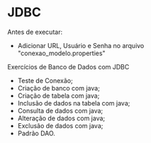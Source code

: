 # JDBC


Antes de executar:
 - Adicionar URL, Usuário e Senha no arquivo "conexao_modelo.properties"

Exercícios de Banco de Dados com JDBC
 - Teste de Conexão;
 - Criação de banco com java;
 - Criação de tabela com java;
 - Inclusão de dados na tabela com java;
 - Consulta de dados com java;
 - Alteração de dados com java;
 - Exclusão de dados com java;
 - Padrão DAO.
